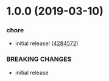 # 1.0.0 (2019-03-10)


### chore

* initial release! ([4284572](https://github.com/jdb8/semantic-release-config/commit/4284572))


### BREAKING CHANGES

* initial release

